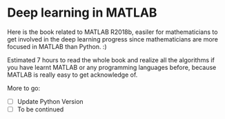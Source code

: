 # Deep learning in MATLAB
Here is the book related to MATLAB R2018b, easiler for mathematicians to get involved in the deep learning progress since mathematicians are more focused in MATLAB than Python. 
:)

Estimated 7 hours to read the whole book and realize all the algorithms if you have learnt MATLAB or any programming languages before, because MATLAB is really easy to get acknowledge of. 

More to go:
- [ ] Update Python Version
- [ ] To be continued
